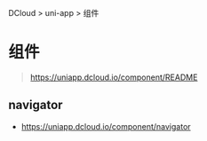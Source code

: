 DCloud > uni-app > 组件

# 组件

> <https://uniapp.dcloud.io/component/README>

## navigator

- <https://uniapp.dcloud.io/component/navigator>
